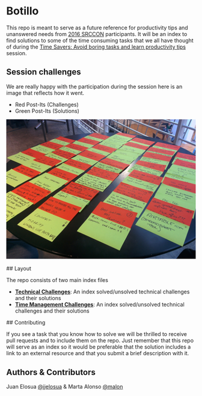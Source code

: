 # Botillo

This repo is meant to serve as a future reference for productivity tips and unanswered needs from [2016 SRCCON](http://srccon.org/) participants. It will be an index to find solutions to some of the time consuming tasks that we all have thought of during the [Time Savers: Avoid boring tasks and learn productivity tips](http://schedule.srccon.org/#_session-tips-tricks) session.

## Session challenges

We are really happy with the participation during the session here is an image that reflects how it went.

* Red Post-Its (Challenges)
* Green Post-Its (Solutions)

![Session Post-Its](images/session.jpg)

## Layout

The repo consists of two main index files

* **[Technical Challenges](technical_challenges.md)**: An index solved/unsolved technical challenges and their solutions
* **[Time Management Challenges](time_management_challenges.md)**: An index solved/unsolved technical challenges and their solutions

## Contributing

If you see a task that you know how to solve we will be thrilled to receive pull requests and to include them on the repo. Just remember that this repo will serve as an index so it would be preferable that the solution includes a link to an external resource and that you submit a brief description with it.

## Authors & Contributors

Juan Elosua [@jjelosua](https://github.com/jjelosua) & Marta Alonso [@malon](https://github.com/malon)
